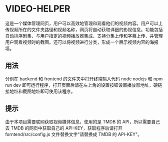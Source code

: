 # VIDEO-HELPER

这是一个媒体管理网页，用户可以高效地管理和观看他们的视频内容。用户可以上传视频所在的文件夹路径和视频名称，网页将自动获取详细的影视信息。功能包括自动排序剧集、与用户指定的视频播放器集成、支持分集上传和字幕上传、并管理用户观看视频时的截图。还可以将视频进行分类，形成一个展示视频内容的海报墙。

## 用法

分别在 backend 和 frontend 的文件夹中打开终端输入代码 node nodejs 和 npm run dev 即可运行程序，打开页面后请在左上角的设置按钮设置播放器地址，硬链接地址和截图地址即可使用该程序。

## 提示

由于本项目需要联网获取视频媒体信息，使用的是 TMDB 的 API，所以需要自己去 TMDB 的网页中获取自己的 API-KEY，获取程序后请打开 forntend/src/config.js 文件替换文字"请替换成 TMDB 的 API-KEY"。
